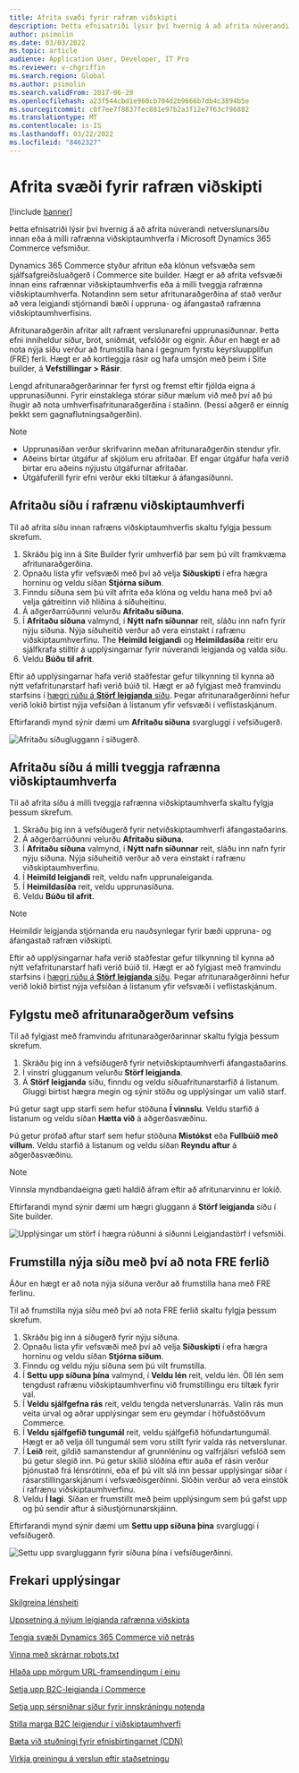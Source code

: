 ```yaml
---
title: Afrita svæði fyrir rafræn viðskipti
description: Þetta efnisatriði lýsir því hvernig á að afrita núverandi netverslunarsíðu innan eða á milli rafrænna viðskiptaumhverfa í Microsoft Dynamics 365 Commerce vefsmiður.
author: psimolin
ms.date: 03/03/2022
ms.topic: article
audience: Application User, Developer, IT Pro
ms.reviewer: v-chgriffin
ms.search.region: Global
ms.author: psimolin
ms.search.validFrom: 2017-06-20
ms.openlocfilehash: a23f544cbd1e960cb704d2b9666b7db4c3894b5e
ms.sourcegitcommit: c0f7ee7f8837fec881e97b2a3f12e7f63cf96882
ms.translationtype: MT
ms.contentlocale: is-IS
ms.lasthandoff: 03/22/2022
ms.locfileid: "8462327"
---
```

# <a name="copy-an-e-commerce-site"></a>Afrita svæði fyrir rafræn viðskipti

[!include [banner](../includes/banner.md)]

Þetta efnisatriði lýsir því hvernig á að afrita núverandi netverslunarsíðu innan eða á milli rafrænna viðskiptaumhverfa í Microsoft Dynamics 365 Commerce vefsmiður.

Dynamics 365 Commerce styður afritun eða klónun vefsvæða sem sjálfsafgreiðsluaðgerð í Commerce site builder. Hægt er að afrita vefsvæði innan eins rafrænnar viðskiptaumhverfis eða á milli tveggja rafrænna viðskiptaumhverfa. Notandinn sem setur afritunaraðgerðina af stað verður að vera leigjandi stjórnandi bæði í uppruna- og áfangastað rafrænna viðskiptaumhverfisins.

Afritunaraðgerðin afritar allt rafrænt verslunarefni upprunasíðunnar. Þetta efni inniheldur síður, brot, sniðmát, vefslóðir og eignir. Áður en hægt er að nota nýja síðu verður að frumstilla hana í gegnum fyrstu keyrsluupplifun (FRE) ferli. Hægt er að kortleggja rásir og hafa umsjón með þeim í Site builder, á **Vefstillingar \> Rásir**.

Lengd afritunaraðgerðarinnar fer fyrst og fremst eftir fjölda eigna á upprunasíðunni. Fyrir einstaklega stórar síður mælum við með því að þú íhugir að nota umhverfisafritunaraðgerðina í staðinn. (Þessi aðgerð er einnig þekkt sem gagnaflutningsaðgerðin).

> [!NOTE]
> - Upprunasíðan verður skrifvarinn meðan afritunaraðgerðin stendur yfir.
> - Aðeins birtar útgáfur af skjölum eru afritaðar. Ef engar útgáfur hafa verið birtar eru aðeins nýjustu útgáfurnar afritaðar.
> - Útgáfuferill fyrir efni verður ekki tiltækur á áfangasíðunni.

## <a name="copy-a-site-within-an-e-commerce-environment"></a>Afritaðu síðu í rafrænu viðskiptaumhverfi

Til að afrita síðu innan rafræns viðskiptaumhverfis skaltu fylgja þessum skrefum.

1. Skráðu þig inn á Site Builder fyrir umhverfið þar sem þú vilt framkvæma afritunaraðgerðina.
1. Opnaðu lista yfir vefsvæði með því að velja **Síðuskipti** í efra hægra horninu og veldu síðan **Stjórna síðum**.
1. Finndu síðuna sem þú vilt afrita eða klóna og veldu hana með því að velja gátreitinn við hliðina á síðuheitinu.
1. Á aðgerðarrúðunni velurðu **Afritaðu síðuna**.
1. Í **Afritaðu síðuna** valmynd, í **Nýtt nafn síðunnar** reit, sláðu inn nafn fyrir nýju síðuna. Nýja síðuheitið verður að vera einstakt í rafrænu viðskiptaumhverfinu. The **Heimild leigjandi** og **Heimildasíða** reitir eru sjálfkrafa stilltir á upplýsingarnar fyrir núverandi leigjanda og valda síðu.
1. Veldu **Búðu til afrit**.

Eftir að upplýsingarnar hafa verið staðfestar gefur tilkynning til kynna að nýtt vefafritunarstarf hafi verið búið til. Hægt er að fylgjast með framvindu starfsins í [hægri rúðu á **Störf leigjanda** síðu](#monitor-the-site-copy-operation). Þegar afritunaraðgerðinni hefur verið lokið birtist nýja vefsíðan á listanum yfir vefsvæði í veflistaskjánum.

Eftirfarandi mynd sýnir dæmi um **Afritaðu síðuna** svargluggi í vefsíðugerð.

![Afritaðu síðugluggann í síðugerð.](media/site-copy_1.png)

## <a name="copy-a-site-between-two-e-commerce-environments"></a>Afritaðu síðu á milli tveggja rafrænna viðskiptaumhverfa

Til að afrita síðu á milli tveggja rafrænna viðskiptaumhverfa skaltu fylgja þessum skrefum.

1. Skráðu þig inn á vefsíðugerð fyrir netviðskiptaumhverfi áfangastaðarins.
1. Á aðgerðarrúðunni velurðu **Afritaðu síðuna**.
1. Í **Afritaðu síðuna** valmynd, í **Nýtt nafn síðunnar** reit, sláðu inn nafn fyrir nýju síðuna. Nýja síðuheitið verður að vera einstakt í rafrænu viðskiptaumhverfinu.
1. Í **Heimild leigjandi** reit, veldu nafn upprunaleiganda.
1. Í **Heimildasíða** reit, veldu upprunasíðuna.
1. Veldu **Búðu til afrit**.

> [!NOTE]
> Heimildir leigjanda stjórnanda eru nauðsynlegar fyrir bæði uppruna- og áfangastað rafræn viðskipti.

Eftir að upplýsingarnar hafa verið staðfestar gefur tilkynning til kynna að nýtt vefafritunarstarf hafi verið búið til. Hægt er að fylgjast með framvindu starfsins í [hægri rúðu á **Störf leigjanda** síðu](#monitor-the-site-copy-operation). Þegar afritunaraðgerðinni hefur verið lokið birtist nýja vefsíðan á listanum yfir vefsvæði í veflistaskjánum.

## <a name="monitor-the-site-copy-operation"></a>Fylgstu með afritunaraðgerðum vefsins

Til að fylgjast með framvindu afritunaraðgerðarinnar skaltu fylgja þessum skrefum.

1. Skráðu þig inn á vefsíðugerð fyrir netviðskiptaumhverfi áfangastaðarins.
1. Í vinstri glugganum velurðu **Störf leigjanda**.
1. Á **Störf leigjanda** síðu, finndu og veldu síðuafritunarstarfið á listanum. Gluggi birtist hægra megin og sýnir stöðu og upplýsingar um valið starf.

Þú getur sagt upp starfi sem hefur stöðuna **Í vinnslu**. Veldu starfið á listanum og veldu síðan **Hætta við** á aðgerðasvæðinu.

Þú getur prófað aftur starf sem hefur stöðuna **Mistókst** eða **Fullbúið með villum**. Veldu starfið á listanum og veldu síðan **Reyndu aftur** á aðgerðasvæðinu.

> [!NOTE]
> Vinnsla myndbandaeigna gæti haldið áfram eftir að afritunarvinnu er lokið.

Eftirfarandi mynd sýnir dæmi um hægri gluggann á **Störf leigjanda** síðu í Site builder.

![Upplýsingar um störf í hægra rúðunni á síðunni Leigjandastörf í vefsmiði.](media/site-copy_2.png)

## <a name="initialize-a-new-site-by-using-the-fre-process"></a>Frumstilla nýja síðu með því að nota FRE ferlið

Áður en hægt er að nota nýja síðuna verður að frumstilla hana með FRE ferlinu.

Til að frumstilla nýja síðu með því að nota FRE ferlið skaltu fylgja þessum skrefum.

1. Skráðu þig inn á síðugerð fyrir nýju síðuna.
1. Opnaðu lista yfir vefsvæði með því að velja **Síðuskipti** í efra hægra horninu og veldu síðan **Stjórna síðum**.
1. Finndu og veldu nýju síðuna sem þú vilt frumstilla.
1. Í **Settu upp síðuna þína** valmynd, í **Veldu lén** reit, veldu lén. Öll lén sem tengdust rafrænu viðskiptaumhverfinu við frumstillingu eru tiltæk fyrir val.
1. Í **Veldu sjálfgefna rás** reit, veldu tengda netverslunarrás. Valin rás mun veita úrval og aðrar upplýsingar sem eru geymdar í höfuðstöðvum Commerce.
1. Í **Veldu sjálfgefið tungumál** reit, veldu sjálfgefið höfundartungumál. Hægt er að velja öll tungumál sem voru stillt fyrir valda rás netverslunar.
1. Í **Leið** reit, gildið samanstendur af grunnléninu og valfrjálsri vefslóð sem þú getur slegið inn. Þú getur skilið slóðina eftir auða ef rásin verður þjónustað frá lénsrótinni, eða ef þú vilt slá inn þessar upplýsingar síðar í rásarstillingarskjánum í vefsvæðisgerðinni. Slóðin verður að vera einstök í rafrænu viðskiptaumhverfinu.
1. Veldu **Í lagi**. Síðan er frumstillt með þeim upplýsingum sem þú gafst upp og þú sendir aftur á síðustjórnunarskjáinn.

Eftirfarandi mynd sýnir dæmi um **Settu upp síðuna þína** svargluggi í vefsíðugerð.

![Settu upp svargluggann fyrir síðuna þína í vefsíðugerðinni.](media/site-copy_3.png)

## <a name="additional-resources"></a>Frekari upplýsingar

[Skilgreina lénsheiti](configure-your-domain-name.md)

[Uppsetning á nýjum leigjanda rafrænna viðskipta](deploy-ecommerce-site.md)

[Tengja svæði Dynamics 365 Commerce við netrás](associate-site-online-store.md)

[Vinna með skrárnar robots.txt](manage-robots-txt-files.md)

[Hlaða upp mörgum URL-framsendingum í einu](upload-bulk-redirects.md)

[Setja upp B2C-leigjanda í Commerce](set-up-b2c-tenant.md)

[Setja upp sérsniðnar síður fyrir innskráningu notenda](custom-pages-user-logins.md)

[Stilla marga B2C leigjendur í viðskiptaumhverfi](configure-multi-b2c-tenants.md)

[Bæta við stuðningi fyrir efnisbirtingarnet (CDN)](add-cdn-support.md)

[Virkja greiningu á verslun eftir staðsetningu](enable-store-detection.md)
